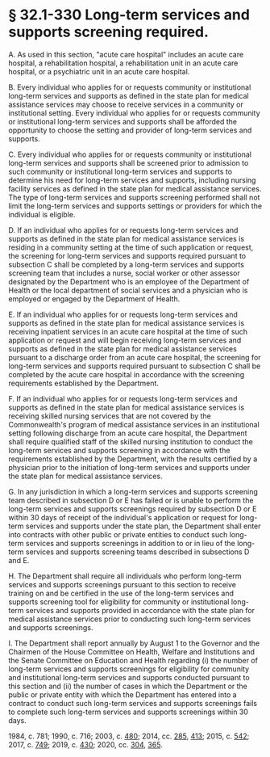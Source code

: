 # § 32.1-330 Long-term services and supports screening required.

<p>A. As used in this section, "acute care hospital" includes an acute care hospital, a rehabilitation hospital, a rehabilitation unit in an acute care hospital, or a psychiatric unit in an acute care hospital.</p><p>B. Every individual who applies for or requests community or institutional long-term services and supports as defined in the state plan for medical assistance services may choose to receive services in a community or institutional setting. Every individual who applies for or requests community or institutional long-term services and supports shall be afforded the opportunity to choose the setting and provider of long-term services and supports.</p><p>C. Every individual who applies for or requests community or institutional long-term services and supports shall be screened prior to admission to such community or institutional long-term services and supports to determine his need for long-term services and supports, including nursing facility services as defined in the state plan for medical assistance services. The type of long-term services and supports screening performed shall not limit the long-term services and supports settings or providers for which the individual is eligible.</p><p>D. If an individual who applies for or requests long-term services and supports as defined in the state plan for medical assistance services is residing in a community setting at the time of such application or request, the screening for long-term services and supports required pursuant to subsection C shall be completed by a long-term services and supports screening team that includes a nurse, social worker or other assessor designated by the Department who is an employee of the Department of Health or the local department of social services and a physician who is employed or engaged by the Department of Health.</p><p>E. If an individual who applies for or requests long-term services and supports as defined in the state plan for medical assistance services is receiving inpatient services in an acute care hospital at the time of such application or request and will begin receiving long-term services and supports as defined in the state plan for medical assistance services pursuant to a discharge order from an acute care hospital, the screening for long-term services and supports required pursuant to subsection C shall be completed by the acute care hospital in accordance with the screening requirements established by the Department.</p><p>F. If an individual who applies for or requests long-term services and supports as defined in the state plan for medical assistance services is receiving skilled nursing services that are not covered by the Commonwealth's program of medical assistance services in an institutional setting following discharge from an acute care hospital, the Department shall require qualified staff of the skilled nursing institution to conduct the long-term services and supports screening in accordance with the requirements established by the Department, with the results certified by a physician prior to the initiation of long-term services and supports under the state plan for medical assistance services.</p><p>G. In any jurisdiction in which a long-term services and supports screening team described in subsection D or E has failed or is unable to perform the long-term services and supports screenings required by subsection D or E within 30 days of receipt of the individual's application or request for long-term services and supports under the state plan, the Department shall enter into contracts with other public or private entities to conduct such long-term services and supports screenings in addition to or in lieu of the long-term services and supports screening teams described in subsections D and E.</p><p>H. The Department shall require all individuals who perform long-term services and supports screenings pursuant to this section to receive training on and be certified in the use of the long-term services and supports screening tool for eligibility for community or institutional long-term services and supports provided in accordance with the state plan for medical assistance services prior to conducting such long-term services and supports screenings.</p><p>I. The Department shall report annually by August 1 to the Governor and the Chairmen of the House Committee on Health, Welfare and Institutions and the Senate Committee on Education and Health regarding (i) the number of long-term services and supports screenings for eligibility for community and institutional long-term services and supports conducted pursuant to this section and (ii) the number of cases in which the Department or the public or private entity with which the Department has entered into a contract to conduct such long-term services and supports screenings fails to complete such long-term services and supports screenings within 30 days.</p><p>1984, c. 781; 1990, c. 716; 2003, c. <a href='http://lis.virginia.gov/cgi-bin/legp604.exe?031+ful+CHAP0480'>480</a>; 2014, cc. <a href='http://lis.virginia.gov/cgi-bin/legp604.exe?141+ful+CHAP0285'>285</a>, <a href='http://lis.virginia.gov/cgi-bin/legp604.exe?141+ful+CHAP0413'>413</a>; 2015, c. <a href='http://lis.virginia.gov/cgi-bin/legp604.exe?151+ful+CHAP0542'>542</a>; 2017, c. <a href='http://lis.virginia.gov/cgi-bin/legp604.exe?171+ful+CHAP0749'>749</a>; 2019, c. <a href='http://lis.virginia.gov/cgi-bin/legp604.exe?191+ful+CHAP0430'>430</a>; 2020, cc. <a href='http://lis.virginia.gov/cgi-bin/legp604.exe?201+ful+CHAP0304'>304</a>, <a href='http://lis.virginia.gov/cgi-bin/legp604.exe?201+ful+CHAP0365'>365</a>.</p>